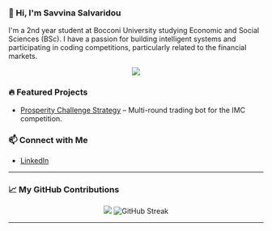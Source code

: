 ### 👋 Hi, I'm Savvina Salvaridou
I'm a 2nd year student at Bocconi University studying Economic and Social Sciences (BSc). I have a passion for building intelligent systems and participating in coding competitions, particularly related to the financial markets. 

<p align="center">
  <img src="https://skillicons.dev/icons?i=python,r,java,html,css" />
</p>

### 🔥 Featured Projects
- [Prosperity Challenge Strategy](https://github.com/BocconiStudentsFinancialMarkets/Prosperity-Challenge-Sigfrido-Island) – Multi-round trading bot for the IMC competition.

### 📫 Connect with Me
- [LinkedIn](https://www.linkedin.com/in/ssalvaridou/)

<hr>

### 📈 My GitHub Contributions

<div align="center">

  <img src="https://github-readme-stats.vercel.app/api?username=salvaridou&show_icons=true&count_private=true&hide_rank=true&theme=default" />
  
  <img src="https://github-readme-streak-stats.herokuapp.com/?user=salvaridou&theme=default" alt="GitHub Streak" />

</div>

<hr>
